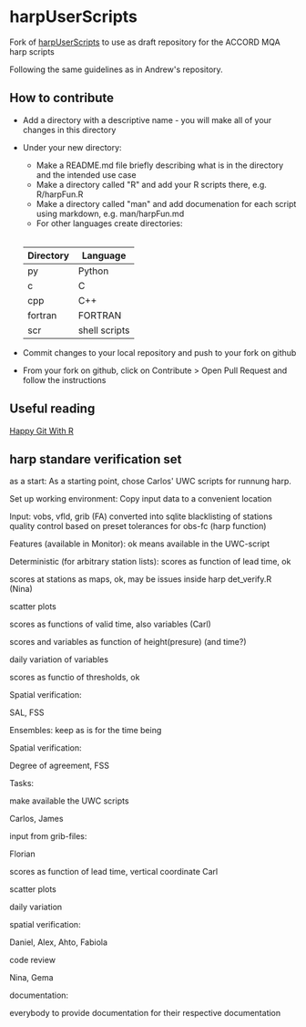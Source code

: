 # harpUserScripts
Fork of [harpUserScripts](https://github.com/harphub/harpUserScripts) to use as draft repository
for the ACCORD MQA harp scripts

Following the same guidelines as in Andrew's repository.

## How to contribute
- Add a directory with a descriptive name - you will make all of your changes in this directory
- Under your new directory\:
  - Make a README.md file briefly describing what is in the directory and the intended use case 
  - Make a directory called "R" and add your R scripts there, e.g. R/harpFun.R
  - Make a directory called "man" and add documenation for each script using markdown, e.g. man/harpFun.md
  - For other languages create directories:

  <br>
  
  |Directory|Language|
  |---|---|
  |py|Python|
  |c|C|
  |cpp|C++|
  |fortran|FORTRAN|
  |scr|shell scripts|
  
- Commit changes to your local repository and push to your fork on github
- From your fork on github, click on Contribute > Open Pull Request and follow the instructions

## Useful reading
[Happy Git With R](https://happygitwithr.com)


## harp standare verification set
as a start:
As a starting point, chose Carlos' UWC scripts for runnung harp.

Set up working environment:
Copy input data to a convenient location

Input: 
vobs, vfld, grib (FA)  converted into sqlite
blacklisting of stations
quality control based on preset tolerances for obs-fc (harp function)

Features (available in Monitor):
ok means available in the UWC-script

Deterministic (for arbitrary station lists):
scores as function of lead time, ok

scores at stations as maps, ok,  may be issues inside harp det_verify.R (Nina)

scatter plots

scores as functions of valid time, also variables (Carl)

scores and variables as function of height(presure) (and time?)

daily variation of variables

scores as functio of thresholds, ok 

Spatial verification:

SAL, FSS

Ensembles: keep as is for the time being

Spatial verification:

Degree of agreement, FSS

Tasks:

make available the UWC scripts

Carlos, James

input from grib-files:

Florian

scores as function of lead time, vertical coordinate
Carl

scatter plots

daily variation


spatial verification:

Daniel, Alex, Ahto, Fabiola

code review

Nina, Gema


documentation:

everybody to provide documentation for their respective documentation



